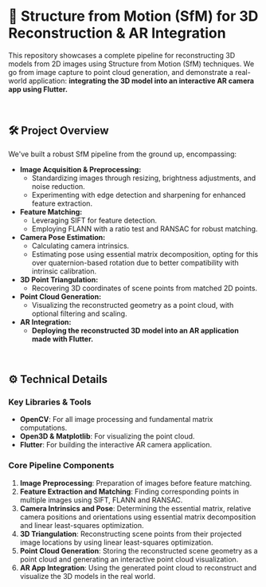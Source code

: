 # 📸 Structure from Motion (SfM) for 3D Reconstruction & AR Integration

This repository showcases a complete pipeline for reconstructing 3D models from 2D images using Structure from Motion (SfM) techniques. We go from image capture to point cloud generation, and demonstrate a real-world application: **integrating the 3D model into an interactive AR camera app using Flutter.**

<br>

## 🛠️ Project Overview

We've built a robust SfM pipeline from the ground up, encompassing:

*   **Image Acquisition & Preprocessing:**
    *   Standardizing images through resizing, brightness adjustments, and noise reduction.
    *   Experimenting with edge detection and sharpening for enhanced feature extraction.
*   **Feature Matching:**
    *   Leveraging SIFT for feature detection.
    *   Employing FLANN with a ratio test and RANSAC for robust matching.
*   **Camera Pose Estimation:**
    *   Calculating camera intrinsics.
    *   Estimating pose using essential matrix decomposition, opting for this over quaternion-based rotation due to better compatibility with intrinsic calibration.
*   **3D Point Triangulation:**
    *   Recovering 3D coordinates of scene points from matched 2D points.
*   **Point Cloud Generation:**
    *   Visualizing the reconstructed geometry as a point cloud, with optional filtering and scaling.
*   **AR Integration:**
    *   **Deploying the reconstructed 3D model into an AR application made with Flutter.**

<br>

## ⚙️ Technical Details

### Key Libraries & Tools
  * **OpenCV**: For all image processing and fundamental matrix computations.
  * **Open3D & Matplotlib**: For visualizing the point cloud.
  * **Flutter**: For building the interactive AR camera application.

### Core Pipeline Components
  1.  **Image Preprocessing**: Preparation of images before feature matching.
  2.  **Feature Extraction and Matching**: Finding corresponding points in multiple images using SIFT, FLANN and RANSAC.
  3.  **Camera Intrinsics and Pose**: Determining the essential matrix, relative camera positions and orientations using essential matrix decomposition and linear least-squares optimization.
  4.  **3D Triangulation**: Reconstructing scene points from their projected image locations by using linear least-squares optimization.
  5.  **Point Cloud Generation**: Storing the reconstructed scene geometry as a point cloud and generating an interactive point cloud visualization.
  6.  **AR App Integration**: Using the generated point cloud to reconstruct and visualize the 3D models in the real world.

<br>
